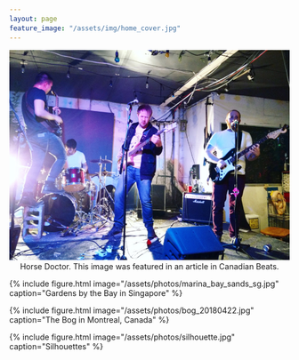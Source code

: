 ```yaml
---
layout: page
feature_image: "/assets/img/home_cover.jpg"
---
```


<a href="https://canadianbeats.ca/2019/03/11/five-questions-with-horse-doctor/">
  <img src="/assets/photos/horsedoctor_20171111.jpg" border="0" alt="5 Questions with Horse Doctor"></a>
  <div class="caption" style="text-align:center">Horse Doctor. This image was featured in an article in Canadian Beats.</div>
  
{% include figure.html image="/assets/photos/marina_bay_sands_sg.jpg" caption="Gardens by the Bay in Singapore" %}

{% include figure.html image="/assets/photos/bog_20180422.jpg" caption="The Bog in Montreal, Canada" %}

{% include figure.html image="/assets/photos/silhouette.jpg" caption="Silhouettes" %}


